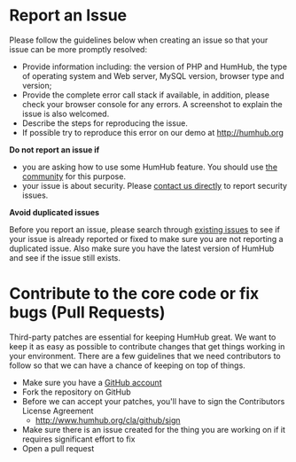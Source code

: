 
# Report an Issue

Please follow the guidelines below when creating an issue so that your issue can be more promptly resolved:

* Provide information including: the version of PHP and HumHub, the type of operating system and Web server, MySQL version, browser type and version;
* Provide the complete error call stack if available, in addition, please check your browser console for any errors. A screenshot to explain the issue is also welcomed.
* Describe the steps for reproducing the issue. 
* If possible try to reproduce this error on our demo at http://humhub.org

**Do not report an issue if**

* you are asking how to use some HumHub feature. You should use [the community](http://community.humhub.org) for this purpose.
* your issue is about security. Please [contact us directly](mailto:info@humhub.org) to report security issues.

**Avoid duplicated issues**

Before you report an issue, please search through [existing issues](https://github.com/humhub/humhub/issues) to see if your issue is already reported or fixed to make sure you are not reporting a duplicated issue. 
Also make sure you have the latest version of HumHub and see if the issue still exists.


# Contribute to the core code or fix bugs (Pull Requests)

Third-party patches are essential for keeping HumHub great. 
We want to keep it as easy as possible to contribute changes that get things working in your environment. 
There are a few guidelines that we need contributors to follow so that we can have a chance of keeping on top of things.

* Make sure you have a [GitHub account](https://github.com/signup/free)
* Fork the repository on GitHub
* Before we can accept your patches, you'll have to sign the Contributors License Agreement 
  * http://www.humhub.org/cla/github/sign
* Make sure there is an issue created for the thing you are working on if it requires significant effort to fix
* Open a pull request
